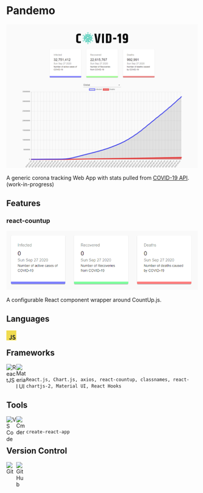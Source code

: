 # Pandemo

![Pandemo Webpage](https://github.com/OmarAbdelwahab/Pandemo/blob/master/images/Pandemo-Webpage.png)

A generic corona tracking Web App with stats pulled from [COVID-19 API](https://github.com/mathdroid/covid-19-api). (work-in-progress)

## Features

### react-countup

![React Countup](https://github.com/OmarAbdelwahab/Pandemo/blob/master/images/React-Countup.gif)

A configurable React component wrapper around CountUp.js.


## Languages 

<img align="left" alt="JavaScript" width="26px" src="https://raw.githubusercontent.com/github/explore/80688e429a7d4ef2fca1e82350fe8e3517d3494d/topics/javascript/javascript.png" />

<br />

## Frameworks

<img align="left" alt="ReactJS" width="26px" src="https://logos-download.com/wp-content/uploads/2016/09/React_logo_logotype_emblem.png" />

<img align="left" alt="Material UI" width="26px" src="https://material-ui.com/static/logo_raw.svg" />

<br />  

```React.js, Chart.js, axios, react-countup, classnames, react-chartjs-2, Material UI, React Hooks```

## Tools

<img align="left" alt="VS Code" width="26px" src="https://user-images.githubusercontent.com/674621/71187801-14e60a80-2280-11ea-94c9-e56576f76baf.png" />

<img align="left" alt="Cmder" width="26px" src="https://github.com/cmderdev/cmder/blob/master/icons/cmder.ico" />

<br />

```create-react-app```

## Version Control

<img align="left" alt="Git" width="26px" src="https://raw.githubusercontent.com/github/explore/80688e429a7d4ef2fca1e82350fe8e3517d3494d/topics/git/git.png" />

<img align="left" alt="GitHub" width="26px" src="https://raw.githubusercontent.com/github/explore/78df643247d429f6cc873026c0622819ad797942/topics/github/github.png" />

